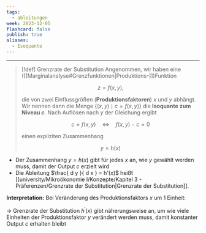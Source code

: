 ```yaml
---
tags:
  - ableitungen
week: 2023-12-05
flashcard: false
publish: true
aliases:
  - Isoquante
---
```

***

> [!def] Grenzrate der Substitution 
> Angenommen, wir haben eine ([[Marginalanalyse#Grenzfunktionen|Produktions-]])Funktion
> 
> $$
> z = f(x, y),
> $$
> 
> die von zwei Einflussgrößen (**Produktionsfaktoren**) $x \text{ und } y$ abhängt. Wir nennen dann die Menge $\{(x, y) \mid c=f(x, y)\}$ die **Isoquante zum Niveau $c$**.
> Nach Auflösen nach $y$ der Gleichung ergibt 
> 
> $$
> c = f(x, y) \quad \Leftrightarrow \quad f(x, y) - c = 0
> $$
> 
> einen expliziten Zusammenhang
> 
> $$
> y = h(x)
> $$

- Der Zusammenhang $y = h(x)$ gibt für jedes $x$ an, wie $y$ gewählt werden muss, damit der Output $c$ erzielt wird
- Die Ableitung $\frac{ d y }{ d x } = h'(x)$ heißt [[university/Mikroökonomie I/Konzepte/Kapitel 3 - Präferenzen/Grenzrate der Substitution|Grenzrate der Substitution]].

**Interpretation:**
Bei Veränderung des Produktionsfaktors $x$ um 1 Einheit:

$\rightarrow$ Grenzrate der Substitution $h^{\prime}(x)$ gibt näherungsweise an, um wie viele Einheiten der Produktionsfaktor $y$ verändert werden muss, damit konstanter Output $c$ erhalten bleibt
